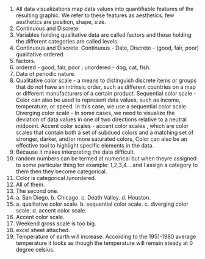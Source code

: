 1. All data visualizations map data values into quantifiable features of the resulting graphic. We refer to these features as aesthetics. few aesthetics are position, shape, size.
2. Continuous and Discrete.
3. Variables holding qualitative data are called factors and those holding the different categories are called levels.
4. Continuous and Discrete. Continuous - Date, Discrete - (good, fair, poor) qualitative ordered.
5. factors.
6. ordered - good, fair, poor ; unordered - dog, cat, fish.
7. Data of periodic nature.
8. Qualitative color scale - a means to distinguish discrete items or groups that do not have an intrinsic order, such as different countries on a map or different
   manufacturers of a certain product.
   Sequential color scale - Color can also be used to represent data values, such as income, temperature, or speed. In this case, we use a sequential color scale.
   Diverging color scale - In some cases, we need to visualize the deviation of data values in one of two directions relative to a neutral midpoint.
   Accent color scales - accent color scales , which are color scales that contain both a set of subdued colors and a matching set of stronger, darker, and/or more saturated colors, Color can also be an effective tool to highlight specific elements in the data.
9. Because it makes interpreting the data difficult.
10. random numbers can be termed at numerical but when theyre assigned to some particular thing for example: 1,2,3,4... and I assign a category to them then they become categorical.  
11. Color is categorical /unordered.
12. All of them.
13. The second one.
14. a. San Diego.
    b. Chicago.
    c. Death Valley.
    d. Houston.
15. a. qualitative color scale.
    b. sequential color scale.
    c. diverging color scale.
    d. accent color scale.
16. Accent color scale.
17. Weekend gross scale is too big.
18. excel sheet attached.
19. Temperature of earth will increase.  According to the 1951-1980 average temperature it looks as though the temperature will remain steady at 0 degree celsius.
    
